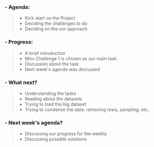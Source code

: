 ### - Agenda:
>* Kick start on the Project
>* Deciding the challenges to do
>* Deciding on the our approach

### - Progress:

>* A brief introduction
>* Mini-Challenge 1 is chosen as our main task
>* Discussion about the task
>* Next week's agenda was discussed

### - What next?

>* Understanding the tasks
>* Reading about the datasets
>* Trying to load the big dataset
>* Trying to condense the data: removing rows, sampling, etc.

### - Next week's agenda?

>* Discussing our progress for the weekly
>* Discussing possible solutions
